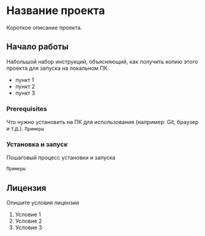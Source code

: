 # Название проекта
Короткое описание проекта.
## Начало работы
Набольшой набор инструкций, объясняющий, как получить копию этого проекта для запуска на локальном ПК.
* пункт 1
* пункт 2
* пункт 3
### Prerequisites
Что нужно установить на ПК для использования (например: Git, браузер и т.д.).
`Примеры`
### Установка и запуск
Пошаговый процесс установки и запуска
```python
Примеры
```
## Лицензия
Опишите условия лицензии
1. Условие 1
1. Условие 2
1. Условие 3